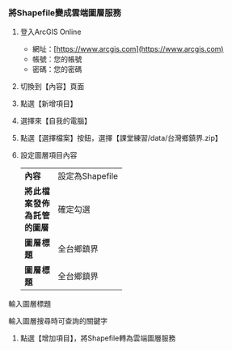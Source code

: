 ### 將Shapefile變成雲端圖層服務

1.  登入ArcGIS Online

    - 網址：[https://www.arcgis.com](https://www.arcgis.com)
    - 帳號：您的帳號
    - 密碼：您的密碼

2.  切換到【內容】頁面

3.  點選【新增項目】

4.  選擇來【自我的電腦】

5.  點選【選擇檔案】按鈕，選擇【課堂練習/data/台灣鄉鎮界.zip】

6.  設定圖層項目內容

    <table>
        <tbody>
            <tr>
                <td style="width:50px; text-align: justify;"><b>內容</b></td>
                <td style="text-align: justify;">設定為Shapefile</td>
            </tr>
            <tr>
                <td style="width:50px; text-align: justify;"><b>將此檔案發佈為託管的圖層</b></td>
                <td style="text-align: justify;">確定勾選</td>
            </tr>
            <tr>
                <td style="width:50px; text-align: justify;"><b>圖層標題</b></td>
                <td style="text-align: justify;">全台鄉鎮界</td>
            </tr>
            <tr>
                <td style="width:50px; text-align: justify;"><b>圖層標題</b></td>
                <td style="text-align: justify;">全台鄉鎮界</td>
            </tr>
    </tbody>
    </table>

輸入圖層標題

輸入圖層搜尋時可查詢的關鍵字


1.  點選【增加項目】，將Shapefile轉為雲端圖層服務
